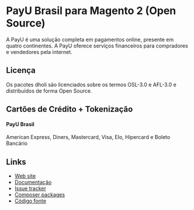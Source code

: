 # PayU Brasil para Magento 2 (Open Source)

A PayU é uma solução completa em pagamentos online, presente em quatro continentes. A PayU oferece serviços financeiros para compradores e vendedores pela internet.

## Licença

Os pacotes dholi são licenciados sobre os termos OSL-3.0 e AFL-3.0 e distribuídos de forma Open Source.

## Cartões de Crédito + Tokenização

#### PayU Brasil
American Express, Diners, Mastercard, Visa, Elo, Hipercard e Boleto Bancário

## Links

* [Web site](https://www.dholi.dev/payu)
* [Documentação](https://docs.dholi.dev/payu)
* [Issue tracker](https://github.com/dholidev/module-payu-br/issues)
* [Composer packages](https://packagist.org/packages/dholi/module-payu-br)
* [Código fonte](https://github.com/dholidev/module-payu-br)